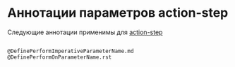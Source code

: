 # Аннотации параметров action-step

Следующие аннотации применимы для [action-step](./../../steps/action_supplier.md)

```{toctree}

@DefinePerformImperativeParameterName.md
@DefinePerformOnParameterName.rst
```
